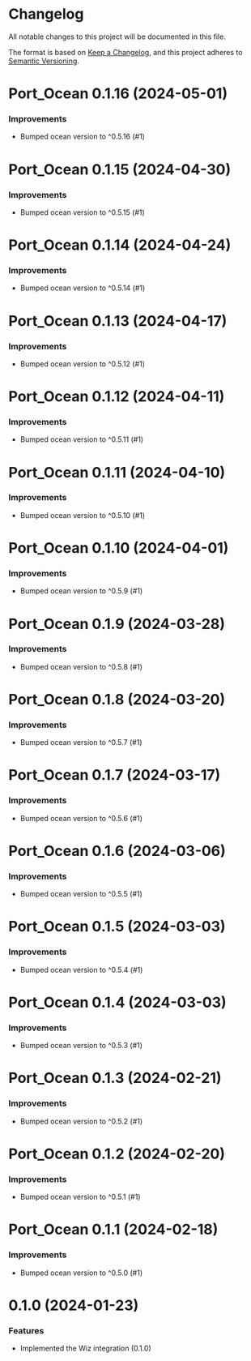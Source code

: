 # Changelog

All notable changes to this project will be documented in this file.

The format is based on [Keep a Changelog](https://keepachangelog.com/en/1.0.0/),
and this project adheres to [Semantic Versioning](https://semver.org/spec/v2.0.0.html).

<!-- towncrier release notes start -->

# Port_Ocean 0.1.16 (2024-05-01)

### Improvements

- Bumped ocean version to ^0.5.16 (#1)


# Port_Ocean 0.1.15 (2024-04-30)

### Improvements

- Bumped ocean version to ^0.5.15 (#1)


# Port_Ocean 0.1.14 (2024-04-24)

### Improvements

- Bumped ocean version to ^0.5.14 (#1)


# Port_Ocean 0.1.13 (2024-04-17)

### Improvements

- Bumped ocean version to ^0.5.12 (#1)


# Port_Ocean 0.1.12 (2024-04-11)

### Improvements

- Bumped ocean version to ^0.5.11 (#1)


# Port_Ocean 0.1.11 (2024-04-10)

### Improvements

- Bumped ocean version to ^0.5.10 (#1)


# Port_Ocean 0.1.10 (2024-04-01)

### Improvements

- Bumped ocean version to ^0.5.9 (#1)


# Port_Ocean 0.1.9 (2024-03-28)

### Improvements

- Bumped ocean version to ^0.5.8 (#1)


# Port_Ocean 0.1.8 (2024-03-20)

### Improvements

- Bumped ocean version to ^0.5.7 (#1)


# Port_Ocean 0.1.7 (2024-03-17)

### Improvements

- Bumped ocean version to ^0.5.6 (#1)


# Port_Ocean 0.1.6 (2024-03-06)

### Improvements

- Bumped ocean version to ^0.5.5 (#1)


# Port_Ocean 0.1.5 (2024-03-03)

### Improvements

- Bumped ocean version to ^0.5.4 (#1)


# Port_Ocean 0.1.4 (2024-03-03)

### Improvements

- Bumped ocean version to ^0.5.3 (#1)


# Port_Ocean 0.1.3 (2024-02-21)

### Improvements

- Bumped ocean version to ^0.5.2 (#1)


# Port_Ocean 0.1.2 (2024-02-20)

### Improvements

- Bumped ocean version to ^0.5.1 (#1)


# Port_Ocean 0.1.1 (2024-02-18)

### Improvements

- Bumped ocean version to ^0.5.0 (#1)


# 0.1.0 (2024-01-23)

### Features

- Implemented the Wiz integration (0.1.0)
